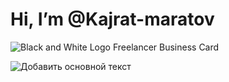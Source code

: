  <h1> Hi, I’m @Kajrat-maratov</h1>
 

![Black and White Logo Freelancer Business Card](https://user-images.githubusercontent.com/76588053/151695949-c73b4ae4-6320-4b24-8dc3-61edf81cfdca.png)

![Добавить основной текст](https://user-images.githubusercontent.com/76588053/151695964-6af9c9e0-e2cb-4ea9-bb55-a7c05f650721.png)
